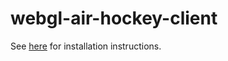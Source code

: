 # webgl-air-hockey-client

See [here](https://github.com/Steveeeie/webgl-air-hockey-server) for installation instructions.
